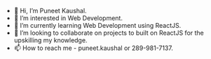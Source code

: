 - 👋 Hi, I’m Puneet Kaushal.
- 👀 I’m interested in Web Development.
- 🌱 I’m currently learning Web Development using ReactJS.
- 💞️ I’m looking to collaborate on projects to built on ReactJS for the upskilling my knowledge.
- 📫 How to reach me - puneet.kaushal or 289-981-7137.

<!---
puneetkaushal95/puneetkaushal95 is a ✨ special ✨ repository because its `README.md` (this file) appears on your GitHub profile.
You can click the Preview link to take a look at your changes.
--->
